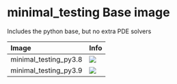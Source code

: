 
# minimal_testing Base image

Includes the python base, but no extra PDE solvers

| Image  | Info |
| :----- | :--- |
| minimal_testing_py3.8 | [![](https://img.shields.io/docker/pulls/pymor/minimal_testing_py3.8.svg)](https://hub.docker.com/repository/docker/pymor/minimal_testing_py3.8 "minimal_testing mixin") |
| minimal_testing_py3.9 | [![](https://img.shields.io/docker/pulls/pymor/minimal_testing_py3.9.svg)](https://hub.docker.com/repository/docker/pymor/minimal_testing_py3.9 "minimal_testing mixin") |
